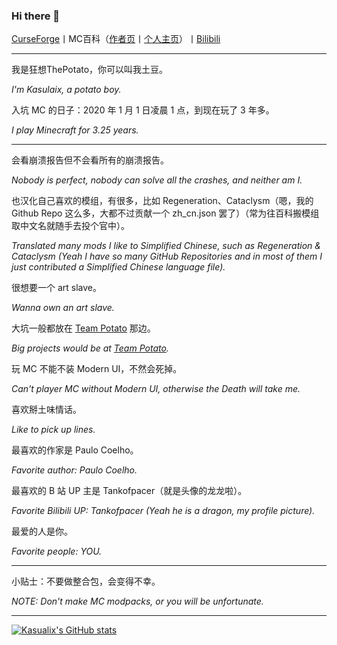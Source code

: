 ### Hi there 👋

[CurseForge](https://www.curseforge.com/members/potato_____boy/projects)丨MC百科（[作者页](https://www.mcmod.cn/author/25929.html)丨[个人主页](https://center.mcmod.cn/257643/)）丨[Bilibili](https://space.bilibili.com/387636714)

____

我是狂想ThePotato，你可以叫我土豆。

_I'm Kasulaix, a potato boy._

入坑 MC 的日子：2020 年 1 月 1 日凌晨 1 点，到现在玩了 3 年多。

_I play Minecraft for 3.25 years._

____

会看崩溃报告但不会看所有的崩溃报告。

_Nobody is perfect, nobody can solve all the crashes, and neither am I._

也汉化自己喜欢的模组，有很多，比如 Regeneration、Cataclysm（嗯，我的 Github Repo 这么多，大都不过贡献一个 zh_cn.json 罢了）（常为往百科搬模组取中文名就随手去投个官中）。

_Translated many mods I like to Simplified Chinese, such as Regeneration & Cataclysm (Yeah I have so many GitHub Repositories and in most of them I just contributed a Simplified Chinese language file)._

很想要一个 art slave。

_Wanna own an art slave._

大坑一般都放在 [Team Potato](https://github.com/orgs/MCTeamPotato/repositories) 那边。

_Big projects would be at [Team Potato](https://github.com/orgs/MCTeamPotato/repositories)._

玩 MC 不能不装 Modern UI，不然会死掉。

_Can't player MC without Modern UI, otherwise the Death will take me._

喜欢掰土味情话。

_Like to pick up lines._

最喜欢的作家是 Paulo Coelho。

_Favorite author: Paulo Coelho._

最喜欢的 B 站 UP 主是 Tankofpacer（就是头像的龙龙啦）。

_Favorite Bilibili UP: Tankofpacer (Yeah he is a dragon, my profile picture)._

最爱的人是你。

_Favorite people: YOU._
____

小贴士：不要做整合包，会变得不幸。

_NOTE: Don't make MC modpacks, or you will be unfortunate._

____

[![Kasualix's GitHub stats](https://github-readme-stats.vercel.app/api?username=Kasualix)](https://github.com/anuraghazra/github-readme-stats)
